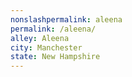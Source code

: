 ```yaml
---
﻿nonslashpermalink: aleena
permalink: /aleena/
alley: Aleena
city: Manchester
state: New Hampshire
---
```

